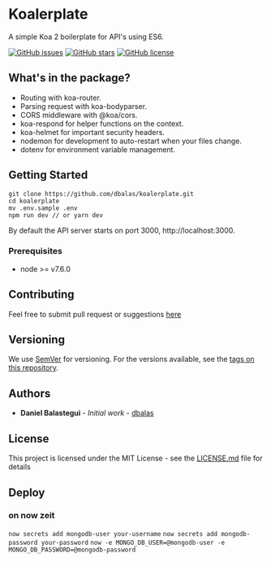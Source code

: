 # Koalerplate

A simple Koa 2 boilerplate for API's using ES6.

[![GitHub issues](https://img.shields.io/github/issues/dbalas/koalerplate.svg?style=flat-square)](https://github.com/dbalas/koalerplate/issues)
[![GitHub stars](https://img.shields.io/github/stars/dbalas/koalerplate.svg?style=flat-square)](https://github.com/dbalas/koalerplate/stargazers)
[![GitHub license](https://img.shields.io/github/license/dbalas/koalerplate.svg?style=flat-square)](https://github.com/dbalas/koalerplate/blob/master/LICENSE.md)

## What's in the package?

* Routing with koa-router.
* Parsing request with koa-bodyparser.
* CORS middleware with @koa/cors.
* koa-respond for helper functions on the context.
* koa-helmet for important security headers.
* nodemon for development to auto-restart when your files change.
* dotenv for environment variable management.

## Getting Started

```
git clone https://github.com/dbalas/koalerplate.git
cd koalerplate
mv .env.sample .env
npm run dev // or yarn dev
```

By default the API server starts on port 3000, http://localhost:3000.

### Prerequisites

* node >= v7.6.0

## Contributing

Feel free to submit pull request or suggestions [here](https://github.com/dbalas/koalerplate/issues/new)

## Versioning

We use [SemVer](http://semver.org/) for versioning. For the versions available, see the [tags on this repository](https://github.com/dbalas/koalerplate/tags).

## Authors

* **Daniel Balastegui** - *Initial work* - [dbalas](https://github.com/dbalas)

## License

This project is licensed under the MIT License - see the [LICENSE.md](LICENSE.md) file for details

## Deploy

### on now zeit

`now secrets add mongodb-user your-username`
`now secrets add mongodb-password your-password`
`now -e MONGO_DB_USER=@mongodb-user -e MONGO_DB_PASSWORD=@mongodb-password`